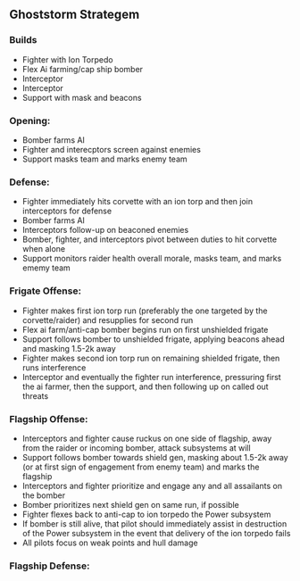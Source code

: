 ## Ghoststorm Strategem

### Builds
* Fighter with Ion Torpedo
* Flex Ai farming/cap ship bomber
* Interceptor
* Interceptor
* Support with mask and beacons

### Opening: 
* Bomber farms AI
* Fighter and interecptors screen against enemies
* Support masks team and marks enemy team
### Defense: 
* Fighter immediately hits corvette with an ion torp and then join interceptors for defense
* Bomber farms AI
* Interceptors follow-up on beaconed enemies
* Bomber, fighter, and interceptors pivot between duties to hit corvette when alone
* Support monitors raider health overall morale, masks team, and marks ememy team
### Frigate Offense: 
* Fighter makes first ion torp run (preferably the one targeted by the corvette/raider) and resupplies for second run
* Flex ai farm/anti-cap bomber begins run on first unshielded frigate
* Support follows bomber to unshielded frigate, applying beacons ahead and masking 1.5-2k away
* Fighter makes second ion torp run on remaining shielded frigate, then runs interference
* Interceptor and eventually the fighter run interference, pressuring first the ai farmer, then the support, and then following up on called out threats
### Flagship Offense:
* Interceptors and fighter cause ruckus on one side of flagship, away from the raider or incoming bomber, attack subsystems at will
* Support follows bomber towards shield gen, masking about 1.5-2k away (or at first sign of engagement from enemy team) and marks the flagship
* Interceptors and fighter prioritize and engage any and all assailants on the bomber
* Bomber prioritizes next shield gen on same run, if possible
* Fighter flexes back to anti-cap to ion torpedo the Power subsystem
* If bomber is still alive, that pilot should immediately assist in destruction of the Power subsystem in the event that delivery of the ion torpedo fails
* All pilots focus on weak points and hull damage
### Flagship Defense:
